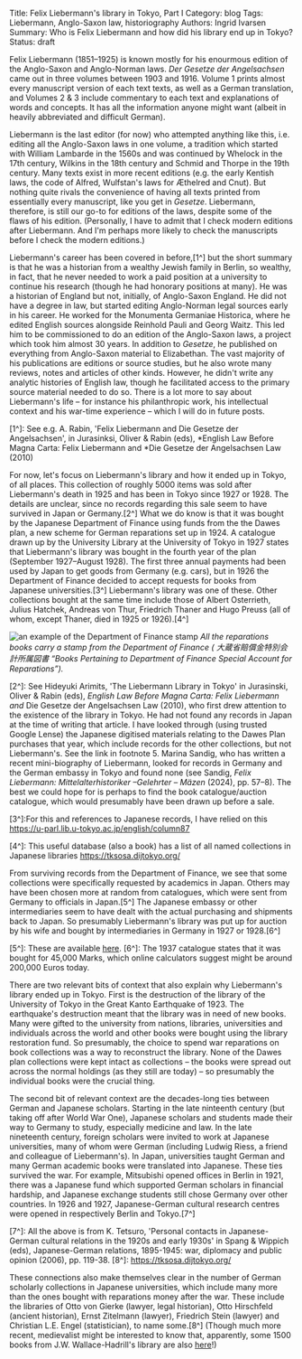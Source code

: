 Title: Felix Liebermann's library in Tokyo, Part I
Category: blog
Tags: Liebermann, Anglo-Saxon law, historiography
Authors: Ingrid Ivarsen
Summary: Who is Felix Liebermann and how did his library end up in Tokyo?
Status: draft



Felix Liebermann (1851–1925) is known mostly for his enourmous edition of the Anglo-Saxon and Anglo-Norman laws. *Der Gesetze der Angelsachsen* came out in three volumes between 1903 and 1916. Volume 1 prints almost every manuscript version of each text texts, as well as a German translation, and Volumes 2 & 3 include commentary to each text and explanations of words and concepts. It has all the information anyone might want (albeit in heavily abbreviated and difficult German).

Liebermann is the last editor (for now) who attempted anything like this, i.e. editing all the Anglo-Saxon laws in one volume, a tradition which started with William Lambarde in the 1560s and was continued by Whelock in the 17th century, Wilkins in the 18th century and Schmid and Thorpe in the 19th century. Many texts exist in more recent editions (e.g. the early Kentish laws, the code of Alfred, Wulfstan's laws for Æthelred and Cnut). But nothing quite rivals the convenience of having all texts printed from essentially every manuscript, like you get in *Gesetze*. Liebermann, therefore, is still our go-to for editions of the laws, despite some of the flaws of his edition. (Personally, I have to admit that I check modern editions after Liebermann. And I'm perhaps more likely to check the manuscripts before I check the modern editions.) 

Liebermann's career has been covered in before,[1^] but the short summary is that he was a historian from a wealthy Jewish family in Berlin, so wealthy, in fact, that he never needed to work a paid position at a university to continue his research (though he had honorary positions at many). He was a historian of England but not, initially, of Anglo-Saxon England. He did not have a degree in law, but started editing Anglo-Norman legal sources early in his career. He worked for the Monumenta Germaniae Historica, where he edited English sources alongside Reinhold Pauli and Georg Waitz. This led him to be commissioned to do an edition of the Anglo-Saxon laws, a project which took him almost 30 years. In addition to *Gesetze*, he published on everything from Anglo-Saxon material to Elizabethan. The vast majority of his publications are editions or source studies, but he also wrote many reviews, notes and articles of other kinds. However, he didn't write any analytic histories of English law, though he facilitated access to the primary source material needed to do so. There is a lot more to say about Liebermann's life – for instance his philanthropic work, his intellectual context and his war-time experience – which I will do in future posts.

[1^]: See e.g. A. Rabin, 'Felix Liebermann and Die Gesetze der Angelsachsen', in Jurasinksi, Oliver & Rabin (eds), *English Law Before Magna Carta: Felix Liebermann and *Die Gesetze der Angelsachsen Law (2010)

For now, let's focus on Liebermann's library and how it ended up in Tokyo, of all places. This collection of roughly 5000 items was sold after Liebermann's death in 1925 and has been in Tokyo since 1927 or 1928. The details are unclear, since no records regarding this sale seem to have survived in Japan or Germany.[2^] What we do know is that it was bought by the Japanese Department of Finance using funds from the the Dawes plan, a new scheme for German reparations set up in 1924. A catalogue drawn up by the University Library at the University of Tokyo in 1927 states that Liebermann's library was bought in the fourth year of the plan (September 1927–August 1928). The first three annual payments had been used by Japan to get goods from Germany (e.g. cars), but in 1926 the Department of Finance decided to accept requests for books from Japanese universities.[3^] Liebermann's library was one of these. Other collections bought at the same time include those of Albert Osterrieth, Julius Hatchek, Andreas von Thur, Friedrich Thaner and Hugo Preuss (all of whom, except Thaner, died in 1925 or 1926).[4^]

 ![an example of the Department of Finance stamp]({static}/images/finminstamp.png)
*All the reparations books carry a stamp from the Department of Finance ( 大蔵省賠償金特別会計所属図書 “Books Pertaining to Department of Finance Special Account for Reparations”).*

[2^]: See Hideyuki Arimits, 'The Liebermann Library in Tokyo' in Jurasinski, Oliver & Rabin (eds), *English Law Before Magna Carta: Felix Liebermann and* Die Gesetze der Angelsachsen Law (2010), who first drew attention to the existence of the library in Tokyo. He had not found any records in Japan at the time of writing that article. I have looked through (using trusted Google Lense) the Japanese digitised materials relating to the Dawes Plan purchases that year, which include records for the other collections, but not Liebermann's. See the link in footnote 5. Marina Sandig, who has written a recent mini-biography of Liebermann, looked for records in Germany and the German embassy in Tokyo and found none (see Sandig, *Felix Liebermann: Mittelalterhistoriker –Gelehrter – Mäzen* (2024), pp. 57–8). The best we could hope for is perhaps to find the book catalogue/auction catalogue, which would presumably have been drawn up before a sale. 

[3^]:For this and references to Japanese records, I have relied on this https://u-parl.lib.u-tokyo.ac.jp/english/column87 

[4^]: This useful database (also a book) has a list of all named collections in Japanese libraries https://tksosa.dijtokyo.org/

From surviving records from the Department of Finance, we see that some collections were specifically requested by academics in Japan. Others may have been chosen more at random from catalogues, which were sent from Germany to officials in Japan.[5^] The Japanese embassy or other intermediaries seem to have dealt with the actual purchasing and shipments back to Japan. So presumably Liebermann's library was put up for auction by his wife and bought by intermediaries in Germany in 1927 or 1928.[6^] 

[5^]: These are available [here](https://www.jacar.archives.go.jp/aj/meta/listPhoto?LANG=default&REFCODE=B04013921700&BID=F2006092116133705040&ID=&NO=1&TYPE=PDF&DL_TYPE=pdf). 
[6^]: The 1937 catalogue states that it was bought for 45,000 Marks, which online calculators suggest might be around 200,000 Euros today.

There are two relevant bits of context that also explain why Liebermann's library ended up in Tokyo. First is the destruction of the library of the University of Tokyo in the Great Kanto Earthquake of 1923. The earthquake's destruction meant that the library was in need of new books. Many were gifted to the university from nations, libraries, universities and individuals across the world and other books were bought using the library restoration fund. So presumably, the choice to spend war reparations on book collections was a way to reconstruct the library. None of the Dawes plan collections were kept intact as collections – the books were spread out across the normal holdings (as they still are today) – so presumably the individual books were the crucial thing.

The second bit of relevant context are the decades-long ties between German and Japanese scholars. Starting in the late ninteenth century (but taking off after World War One), Japanese scholars and students made their way to Germany to study, especially medicine and law. In the late nineteenth century, foreign scholars were invited to work at Japanese universities, many of whom were German (including Ludwig Riess, a friend and colleague of Liebermann's). In Japan, universities taught German and many German academic books were translated into Japanese. These ties survived the war. For example, Mitsubishi opened offices in Berlin in 1921, there was a Japanese fund which supported German scholars in financial hardship, and Japanese exchange students still chose Germany over other countries. In 1926 and 1927, Japanese-German cultural research centres were opened in respectively Berlin and Tokyo.[7^] 

[7^]: All the above is from K. Tetsuro, 'Personal contacts in Japanese-German cultural relations in the 1920s and early 1930s' in Spang & Wippich (eds), Japanese-German relations, 1895-1945: war, diplomacy and public opinion (2006), pp. 119-38.
[8^]: https://tksosa.dijtokyo.org/

These connections also make themselves clear in the number of German scholarly collections in Japanese universities, which include many more than the ones bought with reparations money after the war. These include the libraries of Otto von Gierke (lawyer, legal historian), Otto Hirschfeld (ancient historian), Ernst Zitelmann (lawyer), Friedrich Stein (lawyer) and Christian L.E. Engel (statistician), to name some.[8^] (Though much more recent, medievalist might be interested to know that, apparently, some 1500 books from J.W. Wallace-Hadrill's library are also [here](https://tksosa.dijtokyo.org/?page=collection_detail.php&p_id=269)!)











 